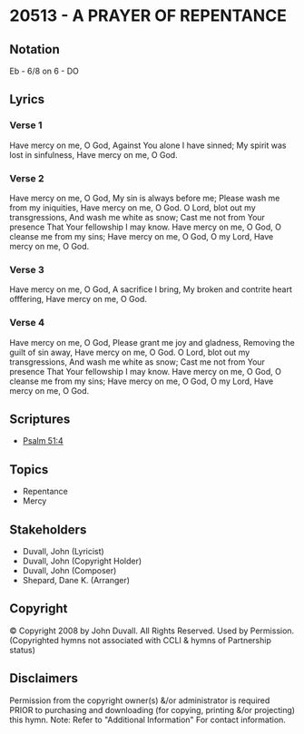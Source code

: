 # 20513 - A PRAYER OF REPENTANCE

## Notation

Eb - 6/8 on 6 - DO

## Lyrics

### Verse 1

Have mercy on me, O God, Against You alone I have sinned; My spirit was lost in sinfulness, Have mercy on me, O God.

### Verse 2

Have mercy on me, O God, My sin is always before me; Please wash me from my iniquities, Have mercy on me, O God. O Lord, blot out my transgressions, And wash me white as snow; Cast me not from Your presence That Your fellowship I may know. Have mercy on me, O God, O cleanse me from my sins; Have mercy on me, O God, O my Lord, Have mercy on me, O God.

### Verse 3

Have mercy on me, O God, A sacrifice I bring, My broken and contrite heart offfering, Have mercy on me, O God.

### Verse 4

Have mercy on me, O God, Please grant me joy and gladness, Removing the guilt of sin away, Have mercy on me, O God. O Lord, blot out my transgressions, And wash me white as snow; Cast me not from Your presence That Your fellowship I may know. Have mercy on me, O God, O cleanse me from my sins; Have mercy on me, O God, O my Lord, Have mercy on me, O God.


## Scriptures

- [Psalm 51:4](https://www.biblegateway.com/passage/?search=Psalm%2051%3A4)

## Topics

- Repentance
- Mercy

## Stakeholders

- Duvall, John (Lyricist)
- Duvall, John (Copyright Holder)
- Duvall, John (Composer)
- Shepard, Dane K. (Arranger)

## Copyright

© Copyright 2008 by John Duvall. All Rights Reserved. Used by Permission.
(Copyrighted hymns not associated with CCLI & hymns of Partnership status)

## Disclaimers

Permission from the copyright owner(s) &/or administrator is required PRIOR to purchasing and downloading (for copying, printing &/or projecting) this hymn.
Note: Refer to "Additional Information" For contact information.

